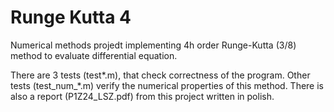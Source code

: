 # Runge Kutta 4
 
Numerical methods projedt implementing 4h order Runge-Kutta (3/8) method to evaluate differential equation.

There are 3 tests (test*.m), that check correctness of the program.
Other tests (test_num_*.m) verify the numerical properties of this method.
There is also a report (P1Z24_LSZ.pdf) from this project written in polish.
